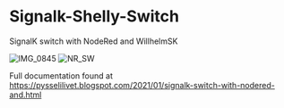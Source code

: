 # Signalk-Shelly-Switch
SignalK switch with NodeRed and WillhelmSK

![IMG_0845](https://user-images.githubusercontent.com/16189982/103573197-253e4700-4ece-11eb-91ff-c3a4c727a15e.jpeg)
![NR_SW](https://user-images.githubusercontent.com/16189982/103573182-1e173900-4ece-11eb-8bf3-6811fb86f44a.jpeg)

Full documentation found at https://pysselilivet.blogspot.com/2021/01/signalk-switch-with-nodered-and.html
